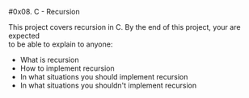 #0x08. C - Recursion
<p> This project covers recursion in C. By the end of this project, your are expected<br>
to be able to explain to anyone:<br>
<ul>
	<li>What is recursion</li>
	<li>How to implement recursion</li>
	<li>In what situations you should implement recursion</li>
	<li>In what situations you shouldn't implement recursion</li>
</ul>
</p>
